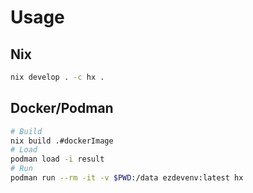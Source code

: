 # Usage
## Nix
```sh
nix develop . -c hx .
```
## Docker/Podman
```sh
# Build
nix build .#dockerImage
# Load
podman load -i result
# Run
podman run --rm -it -v $PWD:/data ezdevenv:latest hx
```

